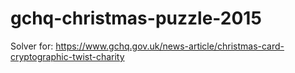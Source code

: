 # gchq-christmas-puzzle-2015
Solver for: https://www.gchq.gov.uk/news-article/christmas-card-cryptographic-twist-charity
